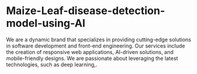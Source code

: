 # Maize-Leaf-disease-detection-model-using-AI
We are a dynamic brand that specializes in providing cutting-edge solutions in software development and front-end engineering. Our services include the creation of responsive web applications, AI-driven solutions, and mobile-friendly designs. We are passionate about leveraging the latest technologies, such as deep learning,.
